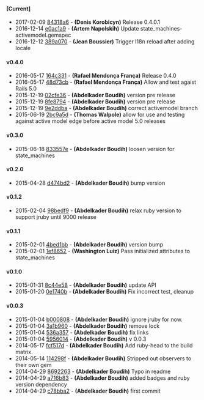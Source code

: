 
#### [Current]
 * 2017-02-09 [84318a6](../../commit/84318a6) - __(Denis Korobicyn)__ Release 0.4.0.1
 * 2016-12-14 [e0ac1a9](../../commit/e0ac1a9) - __(Artem Napolskih)__ Update state_machines-activemodel.gemspec
 * 2016-12-12 [389a070](../../commit/389a070) - __(Jean Boussier)__ Trigger I18n reload after adding locale

#### v0.4.0
 * 2016-05-17 [164c331](../../commit/164c331) - __(Rafael Mendonça França)__ Release 0.4.0
 * 2016-05-17 [48d73cb](../../commit/48d73cb) - __(Rafael Mendonça França)__ Allow and test agaist Rails 5.0
 * 2015-12-19 [02cfe36](../../commit/02cfe36) - __(Abdelkader Boudih)__ version pre release
 * 2015-12-19 [8fe8794](../../commit/8fe8794) - __(Abdelkader Boudih)__ version pre release
 * 2015-12-19 [9e2ddba](../../commit/9e2ddba) - __(Abdelkader Boudih)__ correct activemodel branch
 * 2015-06-19 [2bc9a5d](../../commit/2bc9a5d) - __(Thomas Walpole)__ allow for use and testing against active model edge before active model 5.0 releases

#### v0.3.0
 * 2015-06-18 [833557e](../../commit/833557e) - __(Abdelkader Boudih)__ loosen version for state_machines

#### v0.2.0
 * 2015-04-28 [d474bd2](../../commit/d474bd2) - __(Abdelkader Boudih)__ bump version

#### v0.1.2
 * 2015-02-04 [98bedf9](../../commit/98bedf9) - __(Abdelkader Boudih)__ relax ruby version to support jruby until 9000 release

#### v0.1.1
 * 2015-02-01 [4bed1bb](../../commit/4bed1bb) - __(Abdelkader Boudih)__ version bump
 * 2015-02-01 [1ef8652](../../commit/1ef8652) - __(Washington Luiz)__ Pass initialized attributes to state_machines

#### v0.1.0
 * 2015-01-31 [8c44e58](../../commit/8c44e58) - __(Abdelkader Boudih)__ update API
 * 2015-01-20 [0e1740b](../../commit/0e1740b) - __(Abdelkader Boudih)__ Fix incorrect test, cleanup

#### v0.0.3
 * 2015-01-04 [b000808](../../commit/b000808) - __(Abdelkader Boudih)__ ignore jruby for now.
 * 2015-01-04 [3a1b960](../../commit/3a1b960) - __(Abdelkader Boudih)__ remove lock
 * 2015-01-04 [536a357](../../commit/536a357) - __(Abdelkader Boudih)__ fix links
 * 2015-01-04 [5956014](../../commit/5956014) - __(Abdelkader Boudih)__ v 0.0.3
 * 2014-05-17 [fcf517d](../../commit/fcf517d) - __(Abdelkader Boudih)__ Add ruby-head to the build matrix.
 * 2014-05-14 [114298f](../../commit/114298f) - __(Abdelkader Boudih)__ Stripped out observers to their own gem
 * 2014-04-29 [8692263](../../commit/8692263) - __(Abdelkader Boudih)__ Typo in readme
 * 2014-04-29 [a716b83](../../commit/a716b83) - __(Abdelkader Boudih)__ added badges and ruby version dependency
 * 2014-04-29 [c78bba2](../../commit/c78bba2) - __(Abdelkader Boudih)__ first commit
